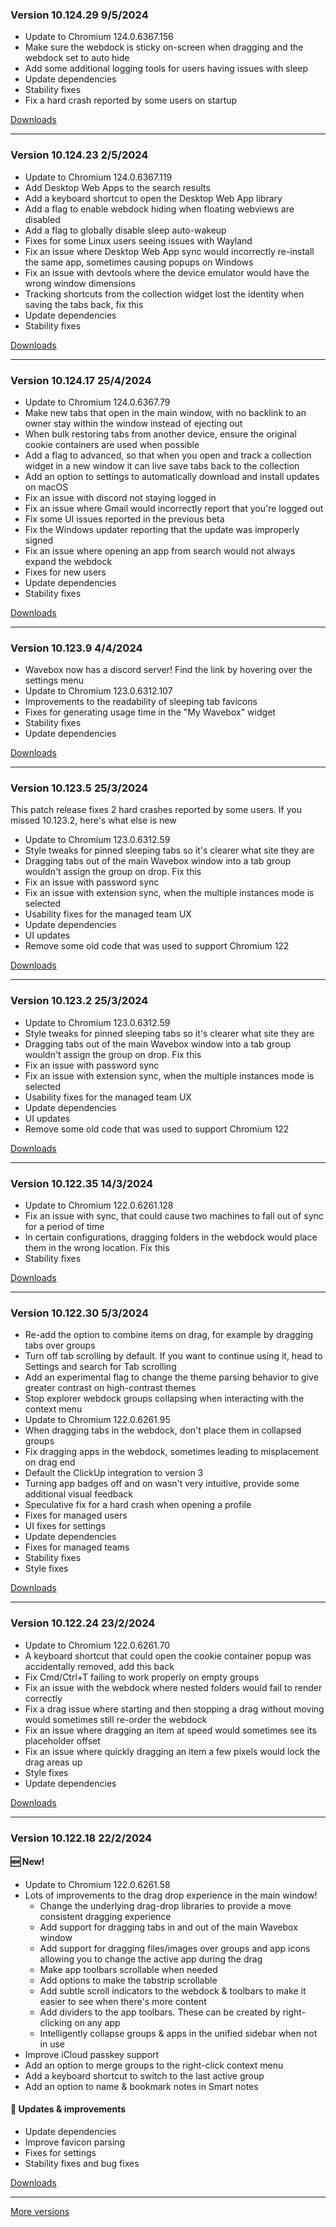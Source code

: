 <h3>Version 10.124.29 <span class="date">9/5/2024</span></h3>
<ul>
  <li>Update to Chromium 124.0.6367.156</li>
  <li>Make sure the webdock is sticky on-screen when dragging and the webdock set to auto hide</li>
  <li>Add some additional logging tools for users having issues with sleep</li>
  <li>Update dependencies</li>
  <li>Stability fixes</li>
  <li>Fix a hard crash reported by some users on startup</li>
</ul>

[Downloads](https://wavebox.io/download/release/10.124.29.2)

---

<h3>Version 10.124.23 <span class="date">2/5/2024</span></h3>
<ul>
  <li>Update to Chromium 124.0.6367.119</li>
  <li>Add Desktop Web Apps to the search results</li>
  <li>Add a keyboard shortcut to open the Desktop Web App library</li>
  <li>Add a flag to enable webdock hiding when floating webviews are disabled</li>
  <li>Add a flag to globally disable sleep auto-wakeup</li>
  <li>Fixes for some Linux users seeing issues with Wayland</li>
  <li>Fix an issue where Desktop Web App sync would incorrectly re-install the same app, sometimes causing popups on Windows</li>
  <li>Fix an issue with devtools where the device emulator would have the wrong window dimensions</li>
  <li>Tracking shortcuts from the collection widget lost the identity when saving the tabs back, fix this</li>
  <li>Update dependencies</li>
  <li>Stability fixes</li>
</ul>

[Downloads](https://wavebox.io/download/release/10.124.23.2)

---

<h3>Version 10.124.17 <span class="date">25/4/2024</span></h3>
<ul>
  <li>Update to Chromium 124.0.6367.79</li>
  <li>Make new tabs that open in the main window, with no backlink to an owner stay within the window instead of ejecting out</li>
  <li>When bulk restoring tabs from another device, ensure the original cookie containers are used when possible</li>
  <li>Add a flag to advanced, so that when you open and track a collection widget in a new window it can live save tabs back to the collection</li>
  <li>Add an option to settings to automatically download and install updates on macOS</li>
  <li>Fix an issue with discord not staying logged in</li>
  <li>Fix an issue where Gmail would incorrectly report that you're logged out</li>
  <li>Fix some UI issues reported in the previous beta</li>
  <li>Fix the Windows updater reporting that the update was improperly signed</li>
  <li>Fix an issue where opening an app from search would not always expand the webdock</li>
  <li>Fixes for new users</li>
  <li>Update dependencies</li>
  <li>Stability fixes</li>
</ul>


[Downloads](https://wavebox.io/download/release/10.124.17.2)

---

<h3>Version 10.123.9 <span class="date">4/4/2024</span></h3>
<ul>
  <li>Wavebox now has a discord server! Find the link by hovering over the settings menu</li>
  <li>Update to Chromium 123.0.6312.107</li>
  <li>Improvements to the readability of sleeping tab favicons</li>
  <li>Fixes for generating usage time in the "My Wavebox" widget</li>
  <li>Stability fixes</li>
  <li>Update dependencies</li>
</ul>


[Downloads](https://wavebox.io/download/release/10.123.9.2)

---

<h3>Version 10.123.5 <span class="date">25/3/2024</span></h3>
<p>
  This patch release fixes 2 hard crashes reported by some users. If you missed 10.123.2,
  here's what else is new
</p>
<ul>
  <li>Update to Chromium 123.0.6312.59</li>
  <li>Style tweaks for pinned sleeping tabs so it's clearer what site they are</li>
  <li>Dragging tabs out of the main Wavebox window into a tab group wouldn't assign the group on drop. Fix this</li>
  <li>Fix an issue with password sync</li>
  <li>Fix an issue with extension sync, when the multiple instances mode is selected</li>
  <li>Usability fixes for the managed team UX</li>
  <li>Update dependencies</li>
  <li>UI updates</li>
  <li>Remove some old code that was used to support Chromium 122</li>
</ul>

[Downloads](https://wavebox.io/download/release/10.123.5.2)

---

<h3>Version 10.123.2 <span class="date">25/3/2024</span></h3>

<ul>
  <li>Update to Chromium 123.0.6312.59</li>
  <li>Style tweaks for pinned sleeping tabs so it's clearer what site they are</li>
  <li>Dragging tabs out of the main Wavebox window into a tab group wouldn't assign the group on drop. Fix this</li>
  <li>Fix an issue with password sync</li>
  <li>Fix an issue with extension sync, when the multiple instances mode is selected</li>
  <li>Usability fixes for the managed team UX</li>
  <li>Update dependencies</li>
  <li>UI updates</li>
  <li>Remove some old code that was used to support Chromium 122</li>
</ul>

[Downloads](https://wavebox.io/download/release/10.123.2.2)

---

<h3>Version 10.122.35 <span class="date">14/3/2024</span></h3>
<ul>
  <li>Update to Chromium 122.0.6261.128</li>
  <li>Fix an issue with sync, that could cause two machines to fall out of sync for a period of time</li>
  <li>In certain configurations, dragging folders in the webdock would place them in the wrong location. Fix this</li>
  <li>Stability fixes</li>
</ul>

[Downloads](https://wavebox.io/download/release/10.122.35.2)

---

<h3>Version 10.122.30 <span class="date">5/3/2024</span></h3>

<ul>
  <li>Re-add the option to combine items on drag, for example by dragging tabs over groups</li>
  <li>Turn off tab scrolling by default. If you want to continue using it, head to Settings and search for Tab scrolling</li>
  <li>Add an experimental flag to change the theme parsing behavior to give greater contrast on high-contrast themes</li>
  <li>Stop explorer webdock groups collapsing when interacting with the context menu</li>
  <li>Update to Chromium 122.0.6261.95</li>
  <li>When dragging tabs in the webdock, don't place them in collapsed groups</li>
  <li>Fix dragging apps in the webdock, sometimes leading to misplacement on drag end</li>
  <li>Default the ClickUp integration to version 3</li>
  <li>Turning app badges off and on wasn't very intuitive, provide some additional visual feedback</li>
  <li>Speculative fix for a hard crash when opening a profile</li>
  <li>Fixes for managed users</li>
  <li>UI fixes for settings</li>
  <li>Update dependencies</li>
  <li>Fixes for managed teams</li>
  <li>Stability fixes</li>
  <li>Style fixes</li>
</ul>


[Downloads](https://wavebox.io/download/release/10.122.30.2)

---

<h3>Version 10.122.24 <span class="date">23/2/2024</span></h3>

<ul>
  <li>Update to Chromium 122.0.6261.70</li>
  <li>A keyboard shortcut that could open the cookie container popup was accidentally removed, add this back</li>
  <li>Fix Cmd/Ctrl+T failing to work properly on empty groups</li>
  <li>Fix an issue with the webdock where nested folders would fail to render correctly</li>
  <li>Fix a drag issue where starting and then stopping a drag without moving would sometimes still re-order the webdock</li>
  <li>Fix an issue where dragging an item at speed would sometimes see its placeholder offset</li>
  <li>Fix an issue where quickly dragging an item a few pixels would lock the drag areas up</li>
  <li>Style fixes</li>
  <li>Update dependencies</li>
</ul>


[Downloads](https://wavebox.io/download/release/10.122.24.2)

---

<h3>Version 10.122.18 <span class="date">22/2/2024</span></h3>
<h4>🆕 New!</h4>
<ul>
  <li>Update to Chromium 122.0.6261.58</li>
  <li>
    Lots of improvements to the drag drop experience in the main window!
    <ul>
      <li>Change the underlying drag-drop libraries to provide a move consistent dragging experience</li>
      <li>Add support for dragging tabs in and out of the main Wavebox window</li>
      <li>Add support for dragging files/images over groups and app icons allowing you to change the active app during the drag</li>
      <li>Make app toolbars scrollable when needed</li>
      <li>Add options to make the tabstrip scrollable</li>
      <li>Add subtle scroll indicators to the webdock & toolbars to make it easier to see when there's more content</li>
      <li>Add dividers to the app toolbars. These can be created by right-clicking on any app</li>
      <li>Intelligently collapse groups & apps in the unified sidebar when not in use</li>
    </ul>
  </li>
  <li>Improve iCloud passkey support</li>
  <li>Add an option to merge groups to the right-click context menu</li>
  <li>Add a keyboard shortcut to switch to the last active group</li>
  <li>Add an option to name & bookmark notes in Smart notes</li>
</ul>

<h4>🔧 Updates & improvements</h4>
<ul>
  <li>Update dependencies</li>
  <li>Improve favicon parsing</li>
  <li>Fixes for settings</li>
  <li>Stability fixes and bug fixes</li>
</ul>


[Downloads](https://wavebox.io/download/release/10.122.18.2)

---
[More versions](https://wavebox.io/changelog/stable/)